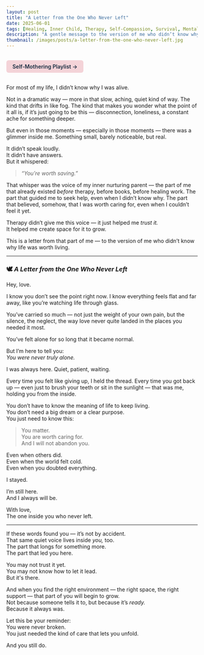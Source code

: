 ```yaml
---
layout: post
title: "A Letter from the One Who Never Left"
date: 2025-06-01
tags: [Healing, Inner Child, Therapy, Self-Compassion, Survival, Mental Health, Emotional Resilience, Hope, Trauma Recovery]
description: "A gentle message to the version of me who didn’t know why life was worth living — and the quiet voice that stayed."
thumbnail: /images/posts/a-letter-from-the-one-who-never-left.jpg
---
```


<a href="https://music.youtube.com/playlist?list=PLuO5E1rh5RqIzePJeOjdXo62gwnYJ748_&si=NvtF0mzI9Sx2IoPu&shuffle=1" 
   target="_blank" 
   class="back-button"
   style="display:inline-block; margin: 1rem auto; background-color: #F4D3D8; color: #1A2D41; padding: 0.5rem 1rem; border-radius: 6px; font-weight: 600; text-decoration: none;">
  Self‑Mothering Playlist →
</a>

For most of my life, I didn’t know why I was alive.

Not in a dramatic way — more in that slow, aching, quiet kind of way. The kind that drifts in like fog. The kind that makes you wonder what the point of it all is, if it’s just going to be this — disconnection, loneliness, a constant ache for something deeper.

But even in those moments — especially in those moments — there was a glimmer inside me. Something small, barely noticeable, but real.

It didn’t speak loudly.  
It didn’t have answers.  
But it whispered:

> *“You’re worth saving.”*

That whisper was the voice of my inner nurturing parent — the part of me that already existed *before* therapy, before books, before healing work. The part that guided me to seek help, even when I didn’t know why. The part that believed, somehow, that I was worth caring for, even when I couldn’t feel it yet.

Therapy didn’t give me this voice — it just helped me *trust it.*  
It helped me create space for it to grow.

This is a letter from that part of me — to the version of me who didn’t know why life was worth living.

---

### 🕊️ *A Letter from the One Who Never Left*

Hey, love.

I know you don’t see the point right now. I know everything feels flat and far away, like you’re watching life through glass.

You’ve carried so much — not just the weight of your own pain, but the silence, the neglect, the way love never quite landed in the places you needed it most.

You’ve felt alone for so long that it became normal.

But I’m here to tell you:  
*You were never truly alone.*

I was always here. Quiet, patient, waiting.

Every time you felt like giving up, I held the thread. Every time you got back up — even just to brush your teeth or sit in the sunlight — that was me, holding you from the inside.

You don’t have to know the meaning of life to keep living.  
You don’t need a big dream or a clear purpose.  
You just need to know this:

> You matter.  
> You are worth caring for.  
> And I will not abandon you.

Even when others did.  
Even when the world felt cold.  
Even when you doubted everything.

I stayed.

I’m still here.  
And I always will be.

With love,  
The one inside you who never left.

---

If these words found you — it’s not by accident.  
That same quiet voice lives inside *you,* too.  
The part that longs for something more.  
The part that led you here.

You may not trust it yet.  
You may not know how to let it lead.  
But it's there.

And when you find the right environment — the right space, the right support — that part of you will begin to grow.  
Not because someone tells it to, but because it’s *ready.*  
Because it always was.

Let this be your reminder:  
You were never broken.  
You just needed the kind of care that lets you unfold.

And you still do.
